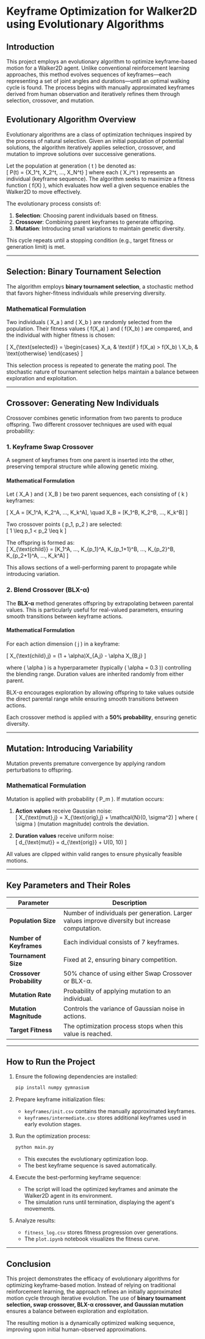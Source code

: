 # **Keyframe Optimization for Walker2D using Evolutionary Algorithms**  

## **Introduction**  
This project employs an evolutionary algorithm to optimize keyframe-based motion for a Walker2D agent. Unlike conventional reinforcement learning approaches, this method evolves sequences of keyframes—each representing a set of joint angles and durations—until an optimal walking cycle is found. The process begins with manually approximated keyframes derived from human observation and iteratively refines them through selection, crossover, and mutation.  

## **Evolutionary Algorithm Overview**  
Evolutionary algorithms are a class of optimization techniques inspired by the process of natural selection. Given an initial population of potential solutions, the algorithm iteratively applies selection, crossover, and mutation to improve solutions over successive generations.  

Let the population at generation \( t \) be denoted as:  
\[
P(t) = \{X_1^t, X_2^t, ..., X_N^t\}
\]
where each \( X_i^t \) represents an individual (keyframe sequence). The algorithm seeks to maximize a fitness function \( f(X) \), which evaluates how well a given sequence enables the Walker2D to move effectively.  

The evolutionary process consists of:  
1. **Selection**: Choosing parent individuals based on fitness.  
2. **Crossover**: Combining parent keyframes to generate offspring.  
3. **Mutation**: Introducing small variations to maintain genetic diversity.  

This cycle repeats until a stopping condition (e.g., target fitness or generation limit) is met.  

---

## **Selection: Binary Tournament Selection**  
The algorithm employs **binary tournament selection**, a stochastic method that favors higher-fitness individuals while preserving diversity.  

### **Mathematical Formulation**  
Two individuals \( X_a \) and \( X_b \) are randomly selected from the population. Their fitness values \( f(X_a) \) and \( f(X_b) \) are compared, and the individual with higher fitness is chosen:  

\[
X_{\text{selected}} =
\begin{cases} 
X_a, & \text{if } f(X_a) > f(X_b) \\
X_b, & \text{otherwise}
\end{cases}
\]

This selection process is repeated to generate the mating pool. The stochastic nature of tournament selection helps maintain a balance between exploration and exploitation.  

---

## **Crossover: Generating New Individuals**  
Crossover combines genetic information from two parents to produce offspring. Two different crossover techniques are used with equal probability:  

### **1. Keyframe Swap Crossover**  
A segment of keyframes from one parent is inserted into the other, preserving temporal structure while allowing genetic mixing.  

#### **Mathematical Formulation**  
Let \( X_A \) and \( X_B \) be two parent sequences, each consisting of \( k \) keyframes:  

\[
X_A = [K_1^A, K_2^A, ..., K_k^A], \quad X_B = [K_1^B, K_2^B, ..., K_k^B]
\]

Two crossover points \( p_1, p_2 \) are selected:  
\[
1 \leq p_1 < p_2 \leq k
\]

The offspring is formed as:  
\[
X_{\text{child}} = [K_1^A, ..., K_{p_1}^A, K_{p_1+1}^B, ..., K_{p_2}^B, K_{p_2+1}^A, ..., K_k^A]
\]

This allows sections of a well-performing parent to propagate while introducing variation.  

### **2. Blend Crossover (BLX-α)**  
The **BLX-α** method generates offspring by extrapolating between parental values. This is particularly useful for real-valued parameters, ensuring smooth transitions between keyframe actions.  

#### **Mathematical Formulation**  
For each action dimension \( j \) in a keyframe:  

\[
X_{\text{child},j} = (1 + \alpha)X_{A,j} - \alpha X_{B,j}
\]

where \( \alpha \) is a hyperparameter (typically \( \alpha = 0.3 \)) controlling the blending range. Duration values are inherited randomly from either parent.  

BLX-α encourages exploration by allowing offspring to take values outside the direct parental range while ensuring smooth transitions between actions.  

Each crossover method is applied with a **50% probability**, ensuring genetic diversity.  

---

## **Mutation: Introducing Variability**  
Mutation prevents premature convergence by applying random perturbations to offspring.  

### **Mathematical Formulation**  
Mutation is applied with probability \( P_m \). If mutation occurs:  
1. **Action values** receive Gaussian noise:  
   \[
   X_{\text{mut},j} = X_{\text{orig},j} + \mathcal{N}(0, \sigma^2)
   \]
   where \( \sigma \) (mutation magnitude) controls the deviation.  
   
2. **Duration values** receive uniform noise:  
   \[
   d_{\text{mut}} = d_{\text{orig}} + U(0, 10)
   \]

All values are clipped within valid ranges to ensure physically feasible motions.  

---

## **Key Parameters and Their Roles**  

| **Parameter** | **Description** |
|--------------|----------------|
| **Population Size** | Number of individuals per generation. Larger values improve diversity but increase computation. |
| **Number of Keyframes** | Each individual consists of 7 keyframes. |
| **Tournament Size** | Fixed at 2, ensuring binary competition. |
| **Crossover Probability** | 50% chance of using either Swap Crossover or BLX-α. |
| **Mutation Rate** | Probability of applying mutation to an individual. |
| **Mutation Magnitude** | Controls the variance of Gaussian noise in actions. |
| **Target Fitness** | The optimization process stops when this value is reached. |

---

## **How to Run the Project**  

1. Ensure the following dependencies are installed:  
   ```bash
   pip install numpy gymnasium
   ```

2. Prepare keyframe initialization files:  
   - `keyframes/init.csv` contains the manually approximated keyframes.  
   - `keyframes/intermediate.csv` stores additional keyframes used in early evolution stages.  

3. Run the optimization process:  
   ```bash
   python main.py
   ```
   - This executes the evolutionary optimization loop.  
   - The best keyframe sequence is saved automatically.  

4. Execute the best-performing keyframe sequence:  
   - The script will load the optimized keyframes and animate the Walker2D agent in its environment.  
   - The simulation runs until termination, displaying the agent's movements.  

5. Analyze results:  
   - `fitness_log.csv` stores fitness progression over generations.  
   - The `plot.ipynb` notebook visualizes the fitness curve.
---

## **Conclusion**  
This project demonstrates the efficacy of evolutionary algorithms for optimizing keyframe-based motion. Instead of relying on traditional reinforcement learning, the approach refines an initially approximated motion cycle through iterative evolution. The use of **binary tournament selection, swap crossover, BLX-α crossover, and Gaussian mutation** ensures a balance between exploration and exploitation.  

The resulting motion is a dynamically optimized walking sequence, improving upon initial human-observed approximations.